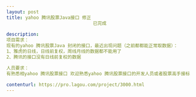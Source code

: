```yaml
---                
layout: post       
title: yahoo 腾讯股票Java接口 修正
                                已完成
           
description: 
项目需求：
现有的yahoo 腾讯股票Java 封闭的接口，最近出现问题（之前都都能正常取数据）：
1、雅虎的日线，日线前复权，周线月线的数据都不能用了 
2、腾讯的接口没有日线前复权的数据 

人员要求：
有熟悉相yahoo 腾讯股票接口 欢迎熟悉yahoo 腾讯股票接口的开发人员或者股票高手接标
     
contenturl: https://pro.lagou.com/project/3000.html      
---                 
```

